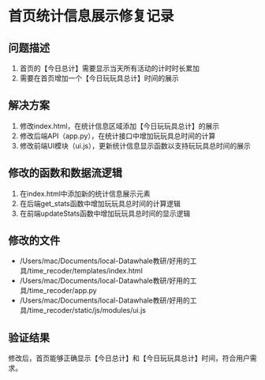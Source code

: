 # 首页统计信息展示修复记录

## 问题描述
1. 首页的【今日总计】需要显示当天所有活动的计时时长累加
2. 需要在首页增加一个【今日玩玩具总计】时间的展示

## 解决方案
1. 修改index.html，在统计信息区域添加【今日玩玩具总计】的展示
2. 修改后端API（app.py），在统计接口中增加玩玩具总时间的计算
3. 修改前端UI模块（ui.js），更新统计信息显示函数以支持玩玩具总时间的展示

## 修改的函数和数据流逻辑
1. 在index.html中添加新的统计信息展示元素
2. 在后端get_stats函数中增加玩玩具总时间的计算逻辑
3. 在前端updateStats函数中增加玩玩具总时间的显示逻辑

## 修改的文件
- /Users/mac/Documents/local-Datawhale教研/好用的工具/time_recoder/templates/index.html
- /Users/mac/Documents/local-Datawhale教研/好用的工具/time_recoder/app.py
- /Users/mac/Documents/local-Datawhale教研/好用的工具/time_recoder/static/js/modules/ui.js

## 验证结果
修改后，首页能够正确显示【今日总计】和【今日玩玩具总计】时间，符合用户需求。